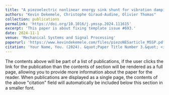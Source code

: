 ```yaml
---
title: "A piezoelectric nonlinear energy sink shunt for vibration damping"
authors: "Kevin Dekemele, Christophe Giraud-Audine, Olivier Thomas"
collection: publications
permalink: 'https://doi.org/10.1016/j.ymssp.2024.111615'
excerpt: 'This paper is about fixing template issue #693.'
date: 2024-11-1
venue: 'Mechanical Systems and Signal Processing'
paperurl: 'https://www.kevindekemele.com/files/piezoNESarticle_MSSP.pdf'
citation: 'Your Name, You. (2024). &quot;Paper Title Number 3.&quot; <i>GitHub Journal of Bugs</i>. 1(3).'
---
```


The contents above will be part of a list of publications, if the user clicks the link for the publication than the contents of section will be rendered as a full page, allowing you to provide more information about the paper for the reader. When publications are displayed as a single page, the contents of the above "citation" field will automatically be included below this section in a smaller font.

